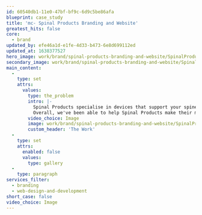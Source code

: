 ```yaml
---
id: 60540db1-11e0-47bf-bf9c-6d9c5be86afa
blueprint: case_study
title: 'mc- Spinal Products Branding and Website'
greatest_hits: false
core:
  - brand
updated_by: efe46a1d-e1fe-4d33-b473-6e8d699112ed
updated_at: 1638377527
hero_image: work/brand/spinal-products-branding-and-website/SpinalProducts-7-Brand-Full-Image-1360x768.5.jpg
secondary_image: work/brand/spinal-products-branding-and-website/SpinalProducts-7-Brand-Secondary-Image-896x597.jpg
main_content:
  -
    type: set
    attrs:
      values:
        type: the_problem
        intro: |-
          Spinal Products specialise in devices that support your spine and help you to ‘love your back’. When when you're asking people to trust their body to a brand, it has to inspire complete confidence. So that's why we helped them develop a strong brand presence and functional e-commerce website. The strong image supports a simple and effective online buying experience (with style of course.) 
          Overall, we've been able to help Spinal Products make their mark - and to stand tall above the competition.
        video_choice: Image
        image: work/brand/spinal-products-branding-and-website/SpinalProducts-7-Brand-Large-927x522.jpg
        custom_header: 'The Work'
  -
    type: set
    attrs:
      enabled: false
      values:
        type: gallery
  -
    type: paragraph
services_filter:
  - branding
  - web-design-and-development
short_case: false
video_choice: Image
---
```

